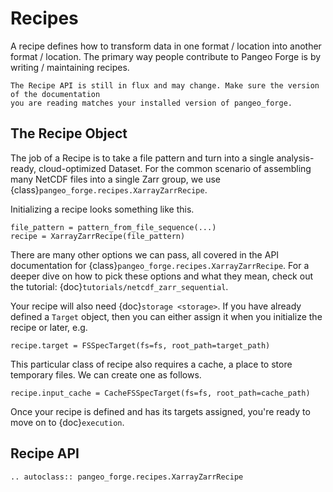 # Recipes

A recipe defines how to transform data in one format / location into another format / location.
The primary way people contribute to Pangeo Forge is by writing / maintaining recipes.

```{warning}
The Recipe API is still in flux and may change. Make sure the version of the documentation
you are reading matches your installed version of pangeo_forge.
```

## The Recipe Object

The job of a Recipe is to take a file pattern and turn into a single analysis-ready, cloud-optimized Dataset.
For the common scenario of assembling many NetCDF files into a single Zarr
group, we use {class}`pangeo_forge.recipes.XarrayZarrRecipe`.

Initializing a recipe looks something like this.

```{code-block} python
file_pattern = pattern_from_file_sequence(...)
recipe = XarrayZarrRecipe(file_pattern)
```

There are many other options we can pass, all covered in the API documentation for {class}`pangeo_forge.recipes.XarrayZarrRecipe`.
For a deeper dive on how to pick these options and what they mean, check out the
tutorial: {doc}`tutorials/netcdf_zarr_sequential`.

Your recipe will also need {doc}`storage <storage>`.
If you have already defined a `Target` object,
then you can either assign it when you initialize the recipe or later, e.g.

```{code-block} python
recipe.target = FSSpecTarget(fs=fs, root_path=target_path)
```

This particular class of recipe also requires a cache, a place to store temporary
files. We can create one as follows.

```{code-block} python
recipe.input_cache = CacheFSSpecTarget(fs=fs, root_path=cache_path)
```

Once your recipe is defined and has its targets assigned, you're ready to
move on to {doc}`execution`.

## Recipe API

```{eval-rst}
.. autoclass:: pangeo_forge.recipes.XarrayZarrRecipe
```
